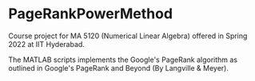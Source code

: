 # PageRankPowerMethod
Course project for MA 5120 (Numerical Linear Algebra) offered in Spring 2022 at IIT Hyderabad.

The MATLAB scripts implements the Google's PageRank algorithm as outlined in Google's PageRank and Beyond (By Langville & Meyer). 
